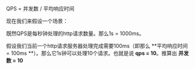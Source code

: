 QPS = 并发数 / 平均响应时间



现在我们来假设一个场景：

既然QPS是每秒钟处理的http请求数量。那么1s = 1000ms。

假设我们当前一个http请求服务器处理完成需要100ms（即那么 **平均响应时间 = 100ms **）。那么它1s钟可以处理10个请求。也就是说 **qps = 10**。推算出 **并发数 = 10**

